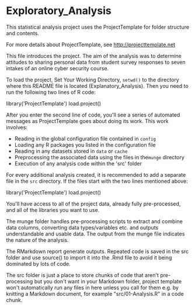 # Exploratory_Analysis

This statistical analysis project uses the ProjectTemplate for folder structure
and contents.

For more details about ProjectTemplate, see http://projecttemplate.net

This file introduces the project. The aim of the analysis was to determine
attitudes to sharing personal data from student survey responses to seven
intakes of an online cyber security course.

To load the project, Set Your Working Directory, `setwd()` to the directory
where this README file is located (Explanatory_Analysis). Then you need to run the following two lines
of R code:

library('ProjectTemplate') 
load.project()

After you enter the second line of code, you'll see a series of automated
messages as ProjectTemplate goes about doing its work. This work involves: 

* Reading in the global configuration file contained in `config` 
* Loading any R packages you listed in the configuration file 
* Reading in any datasets stored in `data` or `cache` 
* Preprocessing the associated data using the files in the`munge` directory
* Execution of any analysis code within the 'src' folder

For every additional analysis created, it is recommended to add a separate file in the `src` directory. If the files start with the two lines mentioned above:

library('ProjectTemplate') 
load.project()

You'll have access to all of the project data, already fully pre-processed, and all of
the libraries you want to use.

The munge folder handles pre-processing scripts to extract and combine data columns, converting data types/variables etc. and outputs understandable and usable data. The output from the munge file indicates the nature of the analysis. 

The RMarkdown report generate outputs. Repeated code is saved in the src folder and use source() to import it into the .Rmd file to avoid it being dominated by lots of code. 

The src folder is just a place to store chunks of code that aren't pre-processing but you don't want in your Markdown folder, project template won't automatically run any files in here unless you call for them e.g. by knitting a Markdown document, for example "src/01-Analysis.R" in a code chunk.
